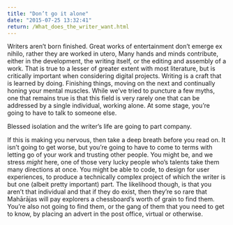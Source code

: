 ```yaml
---
title: "Don’t go it alone"
date: "2015-07-25 13:32:41"
return: /What_does_the_writer_want.html
---
```


Writers aren’t born finished. Great works of entertainment don’t emerge
ex nihilo, rather they are worked in utero, Many hands and minds
contribute, either in the development, the writing itself, or the
editing and assembly of a work. That is true to a lesser of greater
extent with most literature, but is critically important when
considering digital projects. Writing is a craft that is learned by
doing. Finishing things, moving on the next and continually honing your
mental muscles. While we’ve tried to puncture a few myths, one that
remains true is that this field is very rarely one that can be addressed
by a single individual, working alone. At some stage, you’re going to
have to talk to someone else.

Blessed isolation and the writer’s life are going to part company.

If this is making you nervous, then take a deep breath before you read
on. It isn’t going to get worse, but you’re going to have to come to
terms with letting go of your work and trusting other people. You might
be, and we stress *might* here, one of those very lucky people who’s
talents take them many directions at once. You might be able to code, to
design for user experiences, to produce a technically complex project of
which the writer is but one (albeit pretty important) part. The
likelihood though, is that you aren’t that individual and that if they
do exist, then they’re so rare that Mahārājas will pay explorers a
chessboard’s worth of grain to find them. You’re also not going to find
them, or the gang of them that you need to get to know, by placing an
advert in the post office, virtual or otherwise.
